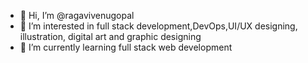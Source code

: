 - 👋 Hi, I’m @ragavivenugopal
- 👀 I’m interested in full stack development,DevOps,UI/UX designing, illustration, digital art and graphic designing
- 🌱 I’m currently learning full stack web development


<!---
ragavivenugopal/ragavivenugopal is a ✨ special ✨ repository because its `README.md` (this file) appears on your GitHub profile.
You can click the Preview link to take a look at your changes.
--->
